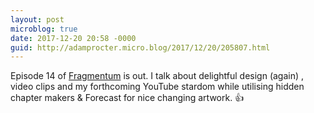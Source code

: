 ```yaml
---
layout: post
microblog: true
date: 2017-12-20 20:58 -0000
guid: http://adamprocter.micro.blog/2017/12/20/205807.html
---
```

Episode 14 of [Fragmentum](http://fragmentum.adamprocter.co.uk/episode-14-youtube-superstar/) is out. I talk about delightful design (again) , video clips and my forthcoming YouTube stardom while utilising hidden chapter makers & Forecast for nice changing artwork. 👍
